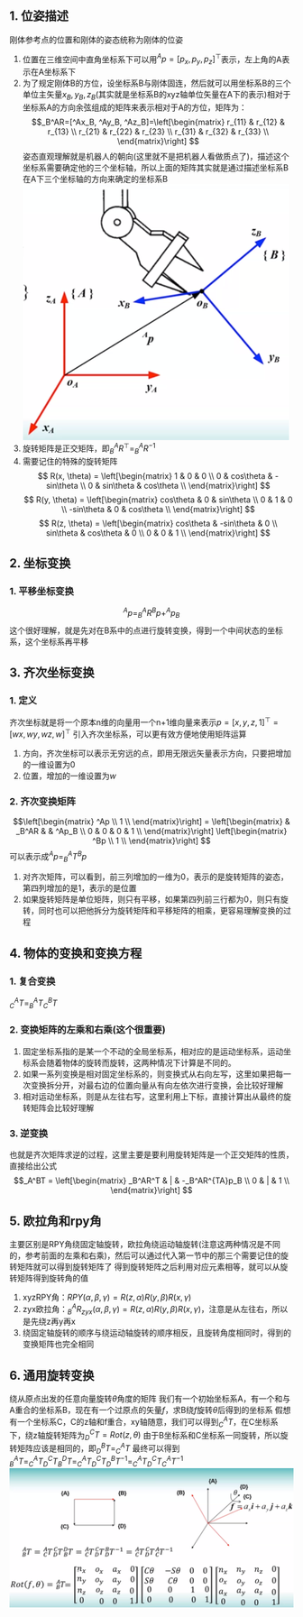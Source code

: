 ## 1. 位姿描述
刚体参考点的位置和刚体的姿态统称为刚体的位姿
1. 位置在三维空间中直角坐标系下可以用$^Ap=[p_x, p_y, p_z]^{\top}$表示，左上角的A表示在A坐标系下
2. 为了规定刚体B的方位，设坐标系B与刚体固连，然后就可以用坐标系B的三个单位主矢量$x_B, y_B, z_B$(其实就是坐标系B的xyz轴单位矢量在A下的表示)相对于坐标系A的方向余弦组成的矩阵来表示相对于A的方位，矩阵为：
$$_B^AR=[^Ax_B, ^Ay_B, ^Az_B]=\left[\begin{matrix}
r_{11} & r_{12} & r_{13} \\
r_{21} & r_{22} & r_{23} \\ 
r_{31} & r_{32} & r_{33} \\ 
\end{matrix}\right] $$
    姿态直观理解就是机器人的朝向(这里就不是把机器人看做质点了)，描述这个坐标系需要确定他的三个坐标轴，所以上面的矩阵其实就是通过描述坐标系B在A下三个坐标轴的方向来确定的坐标系B
![20200227130425.png](https://raw.githubusercontent.com/s974534426/img_for_notes/master/20200227130425.png)
3. 旋转矩阵是正交矩阵，即$_B^AR^{\top} = _B^AR^{-1}$
4. 需要记住的特殊的旋转矩阵
$$ R(x, \theta) = \left[\begin{matrix}
    1 & 0 & 0 \\
    0 & cos\theta & -sin\theta \\
    0 & sin\theta & cos\theta \\
\end{matrix}\right] $$
$$ R(y, \theta) = \left[\begin{matrix}
    cos\theta & 0 & sin\theta \\
    0 & 1 & 0 \\
    -sin\theta & 0 & cos\theta \\
\end{matrix}\right] $$
$$ R(z, \theta) = \left[\begin{matrix}
    cos\theta & -sin\theta & 0 \\
    sin\theta & cos\theta & 0 \\
    0 & 0 & 1 \\
\end{matrix}\right] $$

## 2. 坐标变换
### 1. 平移坐标变换
$$^Ap=_B^AR^Bp+^Ap_{B}$$
这个很好理解，就是先对在B系中的点进行旋转变换，得到一个中间状态的坐标系，这个坐标系再平移

## 3. 齐次坐标变换
### 1. 定义
齐次坐标就是将一个原本n维的向量用一个n+1维向量来表示$p=[x, y, z, 1]^{\top}=[wx, wy, wz, w]^{\top}$
引入齐次坐标系，可以更有效方便地使用矩阵运算
1. 方向，齐次坐标可以表示无穷远的点，即用无限远矢量表示方向，只要把增加的一维设置为0
2. 位置，增加的一维设置为$w$
### 2. 齐次变换矩阵
$$\left[\begin{matrix}
^Ap \\
1 \\ 
\end{matrix}\right] = 
\left[\begin{matrix}
 & _B^AR &  & ^Ap_B \\
0 & 0 & 0 & 1 \\ 
\end{matrix}\right]
\left[\begin{matrix}
^Bp \\
1 \\ 
\end{matrix}\right]
$$
可以表示成$^Ap=_B^AT^Bp$
1. 对齐次矩阵，可以看到，前三列增加的一维为0，表示的是旋转矩阵的姿态，第四列增加的是1，表示的是位置
2. 如果旋转矩阵是单位矩阵，则只有平移，如果第四列前三行都为0，则只有旋转，同时也可以把他拆分为旋转矩阵和平移矩阵的相乘，更容易理解变换的过程

## 4. 物体的变换和变换方程
### 1. 复合变换
$_C^AT=_B^AT_C^BT$
### 2. 变换矩阵的左乘和右乘(这个很重要)
1. 固定坐标系指的是某一个不动的全局坐标系，相对应的是运动坐标系，运动坐标系会随着物体的旋转而旋转，这两种情况下计算是不同的。
2. 如果一系列变换是相对固定坐标系的，则变换式从右向左写，这里如果把每一次变换拆分开，对最右边的位置向量从有向左依次进行变换，会比较好理解
3. 相对运动坐标系，则是从左往右写，这里利用上下标，直接计算出从最终的旋转矩阵会比较好理解

### 3. 逆变换
也就是齐次矩阵求逆的过程，这里主要是要利用旋转矩阵是一个正交矩阵的性质，直接给出公式
$$_A^BT = \left[\begin{matrix}
_B^AR^T & | & -_B^AR^{TA}p_B \\
0 & | & 1 \\
\end{matrix}\right]
$$

## 5. 欧拉角和rpy角
主要区别是RPY角绕固定轴旋转，欧拉角绕运动轴旋转(注意这两种情况是不同的，参考前面的左乘和右乘)，然后可以通过代入第一节中的那三个需要记住的旋转矩阵就可以得到旋转矩阵了
得到旋转矩阵之后利用对应元素相等，就可以从旋转矩阵得到旋转角的值
1. xyzRPY角：$RPY(\alpha, \beta, \gamma) = R(z, \alpha)R(y, \beta)R(x, \gamma)$
2. zyx欧拉角：$^A_BR_{zyx}(\alpha, \beta, \gamma) = R(z, \alpha)R(y, \beta)R(x, \gamma)$，注意是从左往右，所以是先绕z再y再x
3. 绕固定轴旋转的顺序与绕运动轴旋转的顺序相反，且旋转角度相同时，得到的变换矩阵也完全相同

## 6. 通用旋转变换
绕从原点出发的任意向量旋转$\theta$角度的矩阵
我们有一个初始坐标系A，有一个和与A重合的坐标系B，现在有一个过原点的矢量$f$，求B绕$f$旋转$\theta$后得到的坐标系
假想有一个坐标系C，C的z轴和f重合，xy轴随意，我们可以得到$_C^AT$，在C坐标系下，绕z轴旋转矩阵为$_D^CT=Rot(z, \theta)$
由于B坐标系和C坐标系一同旋转，所以旋转矩阵应该是相同的，即$_D^BT=_C^AT$
最终可以得到$_B^AT=_C^AT_D^CT_B^DT=_C^AT_D^CT_D^BT^{-1}=_C^AT_D^CT_C^AT^{-1}$
![20200304184331.png](https://raw.githubusercontent.com/s974534426/img_for_notes/master/20200304184331.png)
